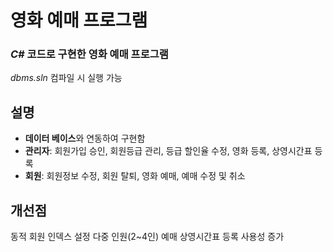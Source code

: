 # 영화 예매 프로그램
### *C#* 코드로 구현한 영화 예매 프로그램
*dbms.sln* 컴파일 시 실행 가능

## 설명
- **데이터 베이스**와 연동하여 구현함
- **관리자**: 회원가입 승인, 회원등급 관리, 등급 할인율 수정, 영화 등록, 상영시간표 등록
- **회원**: 회원정보 수정, 회원 탈퇴, 영화 예매, 예매 수정 및 취소

## 개선점
동적 회원 인덱스 설정
다중 인원(2~4인) 예매
상영시간표 등록 사용성 증가
